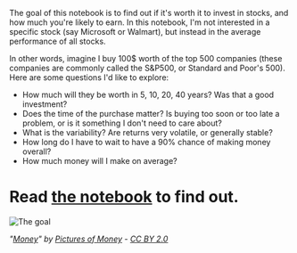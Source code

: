 The goal of this notebook is to find out if it's worth it to invest in stocks, and how much you're likely to earn. In this notebook, I'm not interested in a specific stock (say Microsoft or Walmart), but instead in the average performance of all stocks.

In other words, imagine I buy 100$ worth of the top 500 companies (these companies are commonly called the S&P500, or Standard and Poor's 500). Here are some questions I'd like to explore:

- How much will they be worth in 5, 10, 20, 40 years? Was that a good investment?
- Does the time of the purchase matter? Is buying too soon or too late a problem, or is it something I don't need to care about?
- What is the variability? Are returns very volatile, or generally stable?
- How long do I have to wait to have a 90% chance of making money overall?
- How much money will I make on average?

# Read [the notebook](https://github.com/bonaert/how-good-are-stocks/blob/master/How%20good%20are%20stocks%3F.ipynb) to find out.

![The goal](https://c1.staticflickr.com/8/7693/17123251389_bed3c3a1ba_b.jpg)

*"[Money](https://www.flickr.com/photos/pictures-of-money/17123251389)" by [Pictures of Money](https://www.flickr.com/photos/pictures-of-money/) - [CC BY 2.0](https://creativecommons.org/licenses/by/2.0/)*

